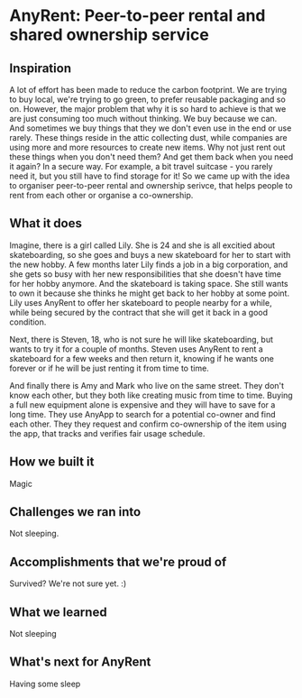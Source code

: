 # AnyRent: Peer-to-peer rental and shared ownership service

## Inspiration
A lot of effort has been made to reduce the carbon footprint. We are trying to buy local, we're trying to go green, to prefer reusable packaging and so on. However, the major problem that why it is so hard to achieve is that we are just consuming too much without thinking. We buy because we can. And sometimes we buy things that they we don't even use in the end or use rarely. These things reside in the attic collecting dust, while companies are using more and more resources to create new items. Why not just rent out these things when you don't need them? And get them back when you need it again? In a secure way. For example, a bit travel suitcase - you rarely need it, but you still have to find storage for it! So we came up with the idea to organiser peer-to-peer rental and ownership serivce, that helps people to rent from each other or organise a co-ownership.


## What it does

Imagine, there is a girl called Lily. She is 24 and she is all excitied about skateboarding, so she goes and buys a new skateboard for her to start with the new hobby. A few months later Lily finds a job in a big corporation, and she gets so busy with her new responsibilities that she doesn't have time for her hobby anymore. And the skateboard is taking space. She still wants to own it because she thinks he might get back to her hobby at some point. Lily uses AnyRent to offer her skateboard to people nearby for a while, while being secured by the contract that she will get it back in a good condition.

Next, there is Steven, 18, who is not sure he will like skateboarding, but wants to try it for a couple of months. Steven uses AnyRent to rent a skateboard for a few weeks and then return it, knowing if he wants one forever or if he will be just renting it from time to time. 

And finally there is Amy and Mark who live on the same street. They don't know each other, but they both like creating music from time to time. Buying a full new equipment alone is expensive and they will have to save for a long time. They use AnyApp to search for a potential co-owner and find each other. They they request and confirm co-ownership of the item using the app, that tracks and verifies fair usage schedule. 

## How we built it
Magic

## Challenges we ran into
Not sleeping. 

## Accomplishments that we're proud of
Survived? We're not sure yet. :)

## What we learned
Not sleeping

## What's next for AnyRent
Having some sleep
